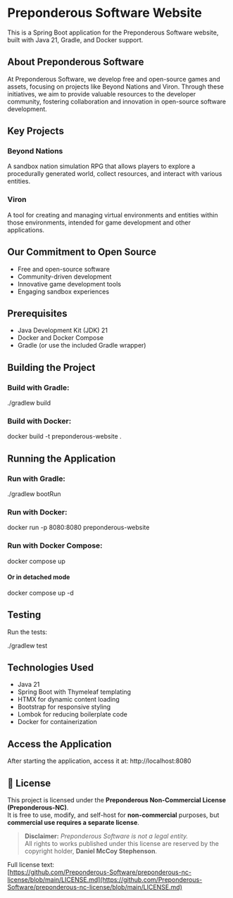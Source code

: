 # Preponderous Software Website

This is a Spring Boot application for the Preponderous Software website, built with Java 21, Gradle, and Docker support.

## About Preponderous Software

At Preponderous Software, we develop free and open-source games and assets, focusing on projects like Beyond Nations and Viron. Through these initiatives, we aim to provide valuable resources to the developer community, fostering collaboration and innovation in open-source software development.

## Key Projects

### Beyond Nations
A sandbox nation simulation RPG that allows players to explore a procedurally generated world, collect resources, and interact with various entities.

### Viron
A tool for creating and managing virtual environments and entities within those environments, intended for game development and other applications.

## Our Commitment to Open Source
- Free and open-source software
- Community-driven development
- Innovative game development tools
- Engaging sandbox experiences

## Prerequisites
- Java Development Kit (JDK) 21
- Docker and Docker Compose
- Gradle (or use the included Gradle wrapper)

## Building the Project
### Build with Gradle:

./gradlew build

### Build with Docker:
docker build -t preponderous-website .

## Running the Application
### Run with Gradle:
./gradlew bootRun

### Run with Docker:
docker run -p 8080:8080 preponderous-website

### Run with Docker Compose:
docker compose up

#### Or in detached mode
docker compose up -d

## Testing
Run the tests:

./gradlew test

## Technologies Used
- Java 21
- Spring Boot with Thymeleaf templating
- HTMX for dynamic content loading
- Bootstrap for responsive styling
- Lombok for reducing boilerplate code
- Docker for containerization

## Access the Application
After starting the application, access it at: http://localhost:8080

## 📄 License

This project is licensed under the **Preponderous Non-Commercial License (Preponderous-NC)**.  
It is free to use, modify, and self-host for **non-commercial** purposes, but **commercial use requires a separate license**.

> **Disclaimer:** *Preponderous Software is not a legal entity.*  
> All rights to works published under this license are reserved by the copyright holder, **Daniel McCoy Stephenson**.

Full license text:  
[https://github.com/Preponderous-Software/preponderous-nc-license/blob/main/LICENSE.md](https://github.com/Preponderous-Software/preponderous-nc-license/blob/main/LICENSE.md)
